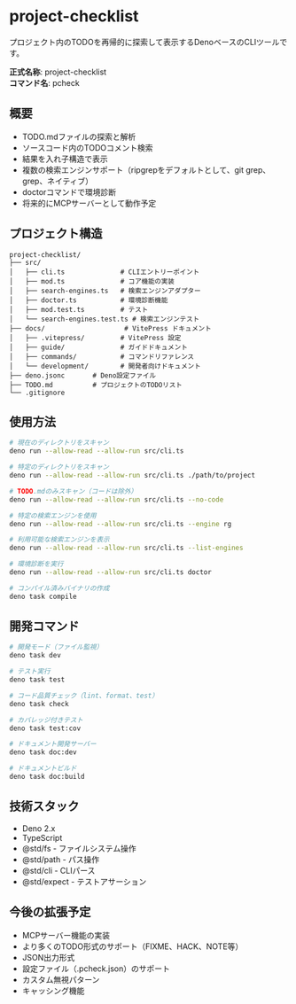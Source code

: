 # project-checklist

プロジェクト内のTODOを再帰的に探索して表示するDenoベースのCLIツールです。

**正式名称**: project-checklist  
**コマンド名**: pcheck

## 概要

- TODO.mdファイルの探索と解析
- ソースコード内のTODOコメント検索
- 結果を入れ子構造で表示
- 複数の検索エンジンサポート（ripgrepをデフォルトとして、git
  grep、grep、ネイティブ）
- doctorコマンドで環境診断
- 将来的にMCPサーバーとして動作予定

## プロジェクト構造

```
project-checklist/
├── src/
│   ├── cli.ts              # CLIエントリーポイント
│   ├── mod.ts              # コア機能の実装
│   ├── search-engines.ts   # 検索エンジンアダプター
│   ├── doctor.ts           # 環境診断機能
│   ├── mod.test.ts         # テスト
│   └── search-engines.test.ts # 検索エンジンテスト
├── docs/                    # VitePress ドキュメント
│   ├── .vitepress/         # VitePress 設定
│   ├── guide/              # ガイドドキュメント
│   ├── commands/           # コマンドリファレンス
│   └── development/        # 開発者向けドキュメント
├── deno.jsonc       # Deno設定ファイル
├── TODO.md          # プロジェクトのTODOリスト
└── .gitignore
```

## 使用方法

```bash
# 現在のディレクトリをスキャン
deno run --allow-read --allow-run src/cli.ts

# 特定のディレクトリをスキャン
deno run --allow-read --allow-run src/cli.ts ./path/to/project

# TODO.mdのみスキャン（コードは除外）
deno run --allow-read --allow-run src/cli.ts --no-code

# 特定の検索エンジンを使用
deno run --allow-read --allow-run src/cli.ts --engine rg

# 利用可能な検索エンジンを表示
deno run --allow-read --allow-run src/cli.ts --list-engines

# 環境診断を実行
deno run --allow-read --allow-run src/cli.ts doctor

# コンパイル済みバイナリの作成
deno task compile
```

## 開発コマンド

```bash
# 開発モード（ファイル監視）
deno task dev

# テスト実行
deno task test

# コード品質チェック（lint、format、test）
deno task check

# カバレッジ付きテスト
deno task test:cov

# ドキュメント開発サーバー
deno task doc:dev

# ドキュメントビルド
deno task doc:build
```

## 技術スタック

- Deno 2.x
- TypeScript
- @std/fs - ファイルシステム操作
- @std/path - パス操作
- @std/cli - CLIパース
- @std/expect - テストアサーション

## 今後の拡張予定

- MCPサーバー機能の実装
- より多くのTODO形式のサポート（FIXME、HACK、NOTE等）
- JSON出力形式
- 設定ファイル（.pcheck.json）のサポート
- カスタム無視パターン
- キャッシング機能
